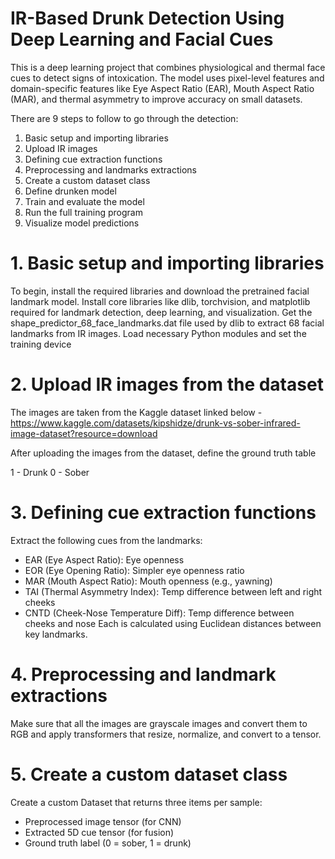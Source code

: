 # IR-Based Drunk Detection Using Deep Learning and Facial Cues
This is a deep learning project that combines physiological and thermal face cues to detect signs of intoxication. The model uses pixel-level features and domain-specific features like Eye Aspect Ratio (EAR), Mouth Aspect Ratio (MAR), and thermal asymmetry to improve accuracy on small datasets.

There are 9 steps to follow to go through the detection:
1. Basic setup and importing libraries
2. Upload IR images
3. Defining cue extraction functions
4. Preprocessing and landmarks extractions
5. Create a custom dataset class
6. Define drunken model
7. Train and evaluate the model
8. Run the full training program
9. Visualize model predictions

# 1. Basic setup and importing libraries
To begin, install the required libraries and download the pretrained facial landmark model.
Install core libraries like dlib, torchvision, and matplotlib required for landmark detection, deep learning, and visualization.
Get the shape_predictor_68_face_landmarks.dat file used by dlib to extract 68 facial landmarks from IR images.
Load necessary Python modules and set the training device

# 2. Upload IR images from the dataset
The images are taken from the Kaggle dataset linked below -
https://www.kaggle.com/datasets/kipshidze/drunk-vs-sober-infrared-image-dataset?resource=download

After uploading the images from the dataset, define the ground truth table

1 - Drunk
0 - Sober

# 3. Defining cue extraction functions
Extract the following cues from the landmarks:
- EAR (Eye Aspect Ratio): Eye openness
- EOR (Eye Opening Ratio): Simpler eye openness ratio
- MAR (Mouth Aspect Ratio): Mouth openness (e.g., yawning)
- TAI (Thermal Asymmetry Index): Temp difference between left and right cheeks
- CNTD (Cheek-Nose Temperature Diff): Temp difference between cheeks and nose
Each is calculated using Euclidean distances between key landmarks.

# 4. Preprocessing and landmark extractions
Make sure that all the images are grayscale images and convert them to RGB and apply transformers that resize, normalize, and convert to a tensor.

# 5. Create a custom dataset class
Create a custom Dataset that returns three items per sample:
- Preprocessed image tensor (for CNN)
- Extracted 5D cue tensor (for fusion)
- Ground truth label (0 = sober, 1 = drunk)




















